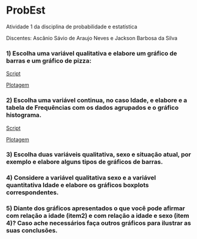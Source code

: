 # ProbEst

Atividade 1 da disciplina de probabilidade e estatística
  
  Discentes: Ascânio Sávio de Araujo Neves e Jackson Barbosa da Silva
  

### 1) Escolha uma variável qualitativa e elabore um gráfico de barras e um gráfico de pizza: 
  [Script](https://github.com/BarbosaJackson/probEst/blob/master/script.r)
  
  [Plotagem](https://github.com/BarbosaJackson/probEst/blob/master/primeira_quest.pdf)
### 2) Escolha uma variável continua, no caso Idade, e elabore e a tabela de Frequências com os dados agrupados e o gráfico histograma.
  [Script](https://github.com/BarbosaJackson/probEst/blob/master/script2.r)
  
  [Plotagem](https://github.com/BarbosaJackson/probEst/blob/master/segunda_quest.pdf)
### 3) Escolha duas variáveis qualitativa, sexo e situação atual, por exemplo e elabore alguns tipos de gráficos de barras.
### 4) Considere a variável qualitativa sexo e a variável quantitativa Idade e elabore os gráficos boxplots correspondentes.
### 5) Diante dos gráficos apresentados o que você pode afirmar com relação a idade (item2) e com relação a idade e sexo (item 4)? Caso ache necessários faça outros gráficos para ilustrar as suas conclusões.
